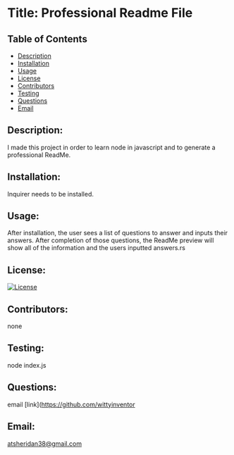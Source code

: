 
  # Title: Professional Readme File 
  ## Table of Contents 
  - [Description](#description) 
  - [Installation](#installation) 
  - [Usage](#usage) 
  - [License](#license) 
  - [Contributors](#contributors) 
  - [Testing](#testing) 
  - [Questions](#questions) 
  - [Email](#email) 

  ## Description:  
  I made this project in order to learn node in javascript and to generate a professional ReadMe. 
    
  ## Installation: 
  Inquirer needs to be installed. 
  
  ## Usage: 
  After installation, the user sees a list of questions to answer and inputs their answers. After completion of those questions, the ReadMe preview will show all of the information and the users inputted answers.rs 
  
  ## License: 
  [![License](https://img.shields.io/badge/License-Apache_2.0-blue.svg)](https://opensource.org/licenses/Apache-2.0) 
  
  ## Contributors: 
  none 
  
  ## Testing: 
  node index.js 
  
  ## Questions: 
  email [link](https://github.com/wittyinventor 
  
  ## Email: 
  atsheridan38@gmail.com
